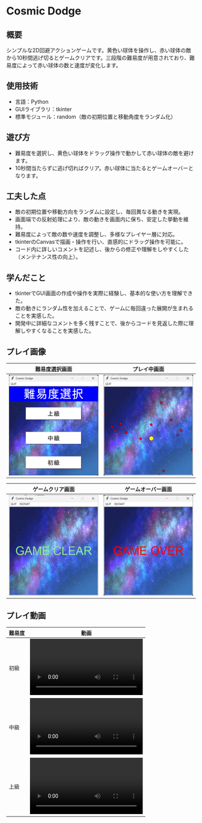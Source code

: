 # Cosmic Dodge

## 概要  
シンプルな2D回避アクションゲームです。黄色い球体を操作し、赤い球体の敵から10秒間逃げ切るとゲームクリアです。三段階の難易度が用意されており、難易度によって赤い球体の数と速度が変化します。

## 使用技術  
- 言語：Python
- GUIライブラリ：tkinter 
- 標準モジュール：random（敵の初期位置と移動角度をランダム化）   

## 遊び方  
- 難易度を選択し、黄色い球体をドラッグ操作で動かして赤い球体の敵を避けます。  
- 10秒間当たらずに逃げ切ればクリア。赤い球体に当たるとゲームオーバーとなります。

## 工夫した点  
- 敵の初期位置や移動方向をランダムに設定し、毎回異なる動きを実現。
- 画面端での反射処理により、敵の動きを画面内に保ち、安定した挙動を維持。
- 難易度によって敵の数や速度を調整し、多様なプレイヤー層に対応。
- tkinterのCanvasで描画・操作を行い、直感的にドラッグ操作を可能に。
- コード内に詳しいコメントを記述し、後からの修正や理解をしやすくした（メンテナンス性の向上）。

## 学んだこと  
- tkinterでGUI画面の作成や操作を実際に経験し、基本的な使い方を理解できた。
- 敵の動きにランダム性を加えることで、ゲームに毎回違った展開が生まれることを実感した。
- 開発中に詳細なコメントを多く残すことで、後からコードを見返した際に理解しやすくなることを実感した。


## プレイ画像

| 難易度選択画面       | プレイ中画面         |
|------------------|------------------|
| ![](./media/select.png) | ![](./media/in_play.png) |

| ゲームクリア画面       | ゲームオーバー画面     |
|------------------|------------------|
| ![](./media/game_clear.png) | ![](./media/game_over.png) |


## プレイ動画

| 難易度 | 動画 |
|--------|------|
| 初級 | ![プレイ動画(初級)](./media/beginner.mp4) |
| 中級 | ![プレイ動画(中級)](./media/intermediate.mp4) |
| 上級 | ![プレイ動画(上級)](./media/advanced.mp4) |

